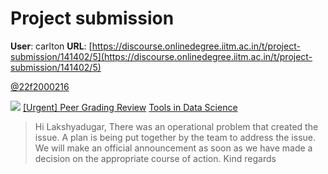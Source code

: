 # Project submission

**User**: carlton
**URL**: [https://discourse.onlinedegree.iitm.ac.in/t/project-submission/141402/5](https://discourse.onlinedegree.iitm.ac.in/t/project-submission/141402/5)

[@22f2000216](/u/22f2000216)

![](https://dub1.discourse-cdn.com/flex013/user_avatar/discourse.onlinedegree.iitm.ac.in/carlton/48/56317_2.png)
[[Urgent] Peer Grading Review](https://discourse.onlinedegree.iitm.ac.in/t/urgent-peer-grading-review/141597/2) [Tools in Data Science](/c/courses/tds-kb/34)

> Hi Lakshyadugar,
> There was an operational problem that created the issue. A plan is being put together by the team to address the issue. We will make an official announcement as soon as we have made a decision on the appropriate course of action.
> Kind regards

